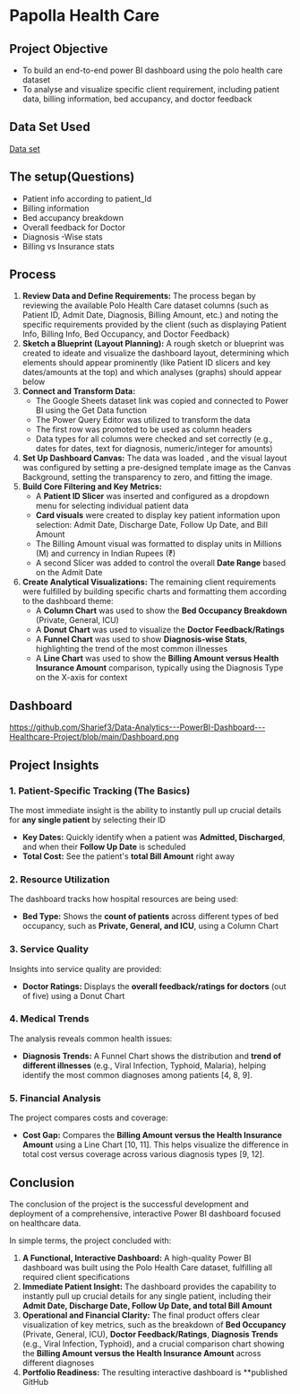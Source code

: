 # Papolla Health Care

## Project Objective
   - To build an end-to-end power BI dashboard using the polo health care dataset
   - To analyse and visualize specific client requirement, including patient data, billing information, bed accupancy, and doctor feedback 

## Data Set Used
<a href=" past it link ">Data set</a>

## The setup(Questions)
- Patient info according to patient_Id
- Billing information
- Bed accupancy breakdown
- Overall feedback for Doctor
- Diagnosis -Wise stats
- Billing vs Insurance stats

## Process


1.  **Review Data and Define Requirements:** The process began by reviewing the available Polo Health Care dataset columns (such as Patient ID, Admit Date, Diagnosis, Billing Amount, etc.) and noting the specific requirements provided by the client (such as displaying Patient Info, Billing Info, Bed Occupancy, and Doctor Feedback)
2.  **Sketch a Blueprint (Layout Planning):** A rough sketch or blueprint was created to ideate and visualize the dashboard layout, determining which elements should appear prominently (like Patient ID slicers and key dates/amounts at the top) and which analyses (graphs) should appear below 
3.  **Connect and Transform Data:**
    *   The Google Sheets dataset link was copied and connected to Power BI using the Get Data function 
    *   The Power Query Editor was utilized to transform the data 
    *   The first row was promoted to be used as column headers 
    *   Data types for all columns were checked and set correctly (e.g., dates for dates, text for diagnosis, numeric/integer for amounts) 
4.  **Set Up Dashboard Canvas:** The data was loaded , and the visual layout was configured by setting a pre-designed template image as the Canvas Background, setting the transparency to zero, and fitting the image.
5.  **Build Core Filtering and Key Metrics:**
    *   A **Patient ID Slicer** was inserted and configured as a dropdown menu for selecting individual patient data 
    *   **Card visuals** were created to display key patient information upon selection: Admit Date, Discharge Date, Follow Up Date, and Bill Amount 
    *   The Billing Amount visual was formatted to display units in Millions (M) and currency in Indian Rupees (₹) 
    *   A second Slicer was added to control the overall **Date Range** based on the Admit Date 
6.  **Create Analytical Visualizations:** The remaining client requirements were fulfilled by building specific charts and formatting them according to the dashboard theme:
    *   A **Column Chart** was used to show the **Bed Occupancy Breakdown** (Private, General, ICU) 
    *   A **Donut Chart** was used to visualize the **Doctor Feedback/Ratings** 
    *   A **Funnel Chart** was used to show **Diagnosis-wise Stats**, highlighting the trend of the most common illnesses 
    *   A **Line Chart** was used to show the **Billing Amount versus Health Insurance Amount** comparison, typically using the Diagnosis Type on the X-axis for context

## Dashboard 
https://github.com/Sharief3/Data-Analytics---PowerBI-Dashboard---Healthcare-Project/blob/main/Dashboard.png

## Project Insights

### 1. Patient-Specific Tracking (The Basics)
The most immediate insight is the ability to instantly pull up crucial details for **any single patient** by selecting their ID

*   **Key Dates:** Quickly identify when a patient was **Admitted, Discharged**, and when their **Follow Up Date** is scheduled
*   **Total Cost:** See the patient's **total Bill Amount** right away 

### 2. Resource Utilization
The dashboard tracks how hospital resources are being used:

*   **Bed Type:** Shows the **count of patients** across different types of bed occupancy, such as **Private, General, and ICU**, using a Column Chart 

### 3. Service Quality
Insights into service quality are provided:

*   **Doctor Ratings:** Displays the **overall feedback/ratings for doctors** (out of five) using a Donut Chart

### 4. Medical Trends
The analysis reveals common health issues:

*   **Diagnosis Trends:** A Funnel Chart shows the distribution and **trend of different illnesses** (e.g., Viral Infection, Typhoid, Malaria), helping identify the most common diagnoses among patients [4, 8, 9].

### 5. Financial Analysis
The project compares costs and coverage:

*   **Cost Gap:** Compares the **Billing Amount versus the Health Insurance Amount** using a Line Chart [10, 11]. This helps visualize the difference in total cost versus coverage across various diagnosis types [9, 12].

## Conclusion
The conclusion of the project is the successful development and deployment of a comprehensive, interactive Power BI dashboard focused on healthcare data.

In simple terms, the project concluded with:

1.  **A Functional, Interactive Dashboard:** A high-quality Power BI dashboard was built using the Polo Health Care dataset, fulfilling all required client specifications
2.  **Immediate Patient Insight:** The dashboard provides the capability to instantly pull up crucial details for any single patient, including their **Admit Date, Discharge Date, Follow Up Date, and total Bill Amount** 
3.  **Operational and Financial Clarity:** The final product offers clear visualization of key metrics, such as the breakdown of **Bed Occupancy** (Private, General, ICU), **Doctor Feedback/Ratings**, **Diagnosis Trends** (e.g., Viral Infection, Typhoid), and a crucial comparison chart showing the **Billing Amount versus the Health Insurance Amount** across different diagnoses 
4.  **Portfolio Readiness:** The resulting interactive dashboard is **published GitHub 